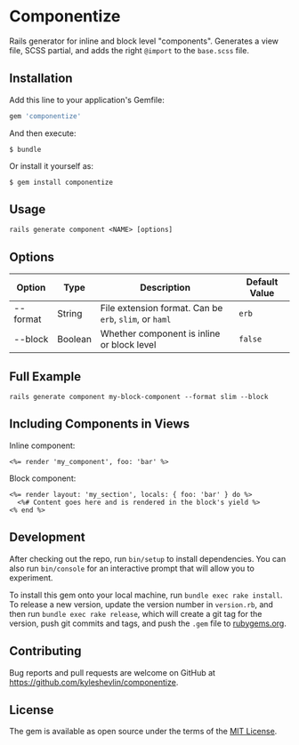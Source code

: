 # Componentize

Rails generator for inline and block level "components". Generates a view file, SCSS partial, and adds the right `@import` to the `base.scss` file.

## Installation

Add this line to your application's Gemfile:

```ruby
gem 'componentize'
```

And then execute:

```
$ bundle
```

Or install it yourself as:

```
$ gem install componentize
```

## Usage

```
rails generate component <NAME> [options]
```

## Options

| Option | Type | Description | Default Value |
|---|---|---|---|
| --format | String | File extension format. Can be `erb`, `slim`, or `haml` | `erb` |
| --block | Boolean | Whether component is inline or block level | `false` |

## Full Example

```
rails generate component my-block-component --format slim --block
```

## Including Components in Views

Inline component:

```erb
<%= render 'my_component', foo: 'bar' %>
```

Block component:

```erb
<%= render layout: 'my_section', locals: { foo: 'bar' } do %>
  <%# Content goes here and is rendered in the block's yield %>
<% end %>
```

## Development

After checking out the repo, run `bin/setup` to install dependencies. You can also run `bin/console` for an interactive prompt that will allow you to experiment.

To install this gem onto your local machine, run `bundle exec rake install`. To release a new version, update the version number in `version.rb`, and then run `bundle exec rake release`, which will create a git tag for the version, push git commits and tags, and push the `.gem` file to [rubygems.org](https://rubygems.org).

## Contributing

Bug reports and pull requests are welcome on GitHub at https://github.com/kyleshevlin/componentize.

## License

The gem is available as open source under the terms of the [MIT License](http://opensource.org/licenses/MIT).

